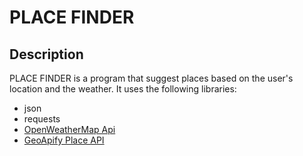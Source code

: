 # PLACE FINDER

## Description

PLACE FINDER is a program that suggest places based on the user's location and the weather. It uses the following libraries:
* json
* requests
* [OpenWeatherMap Api](https://rapidapi.com/community/api/open-weather-map/)
* [GeoApify Place API](https://apidocs.geoapify.com/docs/places/#about)

